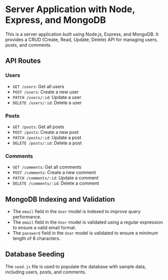 # Server Application with Node, Express, and MongoDB

This is a server application built using Node.js, Express, and MongoDB. It provides a CRUD (Create, Read, Update, Delete) API for managing users, posts, and comments.

## API Routes

### Users

- `GET /users`: Get all users
- `POST /users`: Create a new user
- `PATCH /users/:id`: Update a user
- `DELETE /users/:id`: Delete a user

### Posts

- `GET /posts`: Get all posts
- `POST /posts`: Create a new post
- `PATCH /posts/:id`: Update a post
- `DELETE /posts/:id`: Delete a post

### Comments

- `GET /comments`: Get all comments
- `POST /comments`: Create a new comment
- `PATCH /comments/:id`: Update a comment
- `DELETE /comments/:id`: Delete a comment

## MongoDB Indexing and Validation

- The `email` field in the `User` model is indexed to improve query performance.
- The `email` field in the `User` model is validated using a regular expression to ensure a valid email format.
- The `password` field in the `User` model is validated to ensure a minimum length of 8 characters.

## Database Seeding

The `seed.js` file is used to populate the database with sample data, including users, posts, and comments.